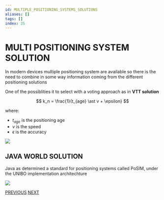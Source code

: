 ```yaml
---
id: MULTIPLE_POSITIONING_SYSTEMS_SOLUTIONS
aliases: []
tags: []
index: 25
---
```


# MULTI POSITIONING SYSTEM SOLUTION

In modern devices multiple positioning system are available so there is the need to combine in some way information coming from the different positioning solutions

One of the possiblities it to select with a voting approach as in **VTT solution**

$$
k_n = \frac{1}{t_{age} \ast v + \epsilon}
$$

where:
- $t_{age}$ is the positioning age
- $v$ is the speed
- $\epsilon$ is the accuracy

![](mobile_systems/Pasted%20image%2020240609161400.png)

## JAVA WORLD SOLUTION

Java as determined a standard for positioning systems called PoSIM, under the UNIBO implementation architechture

![](mobile_systems/Pasted%20image%2020240609161539.png)

[PREVIOUS](pages/positioning_systems/EKAHAU.md) [NEXT](mobile_systems/pages/mobility/MOBILITY_IP_NETWORKS.md)
